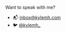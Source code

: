  Want to speak with me?

- 📬 [inbox@kylemh.com](mailto:inbox@kylemh.com)
- 🐦 [@kylemh_](https://twitter.com/kylemh_)
